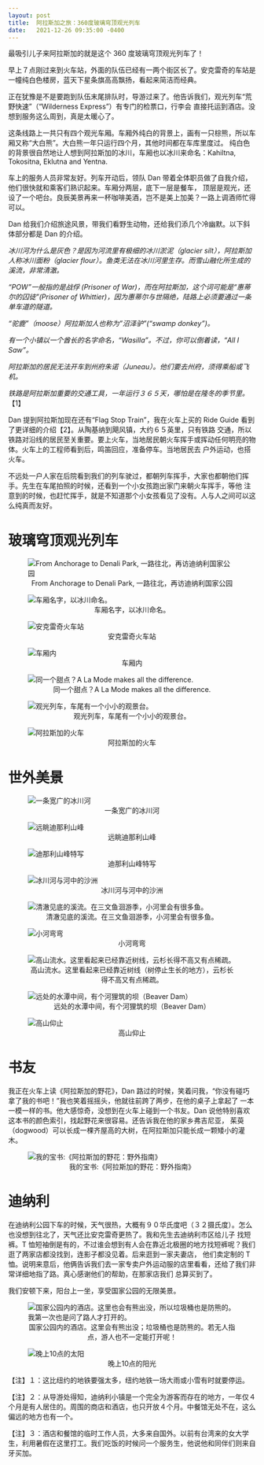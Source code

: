 ```yaml
---
layout: post
title:  阿拉斯加之旅：360度玻璃穹顶观光列车
date:   2021-12-26 09:35:00 -0400
---
```


最吸引儿子来阿拉斯加的就是这个 360 度玻璃穹顶观光列车了！

早上７点刚过来到火车站，外面的队伍已经有一两个街区长了。安克雷奇的车站是一幢纯白色楼房，蓝天下星条旗高高飘扬，看起来简洁而经典。

正在犹豫是不是要跑到队伍末尾排队时，导游过来了。他告诉我们，观光列车“荒野快速”（“Wilderness Express”）有专门的检票口，行李会
直接托运到酒店。没想到服务这么周到，真是太暖心了。

这条线路上一共只有四个观光车厢。车厢外纯白的背景上，画有一只棕熊，所以车厢又称“大白熊”。大白熊一年只运行四个月，其他时间都在车库里度过。
纯白色的背景很自然地让人想到阿拉斯加的冰川，车厢也以冰川来命名：Kahiltna, Tokositna, Eklutna and Yentna.

车上的服务人员非常友好。列车开动后，领队 Dan 带着全体职员做了自我介绍，他们很快就和乘客们熟识起来。车厢分两层，底下一层是餐车，
顶层是观光，还设了一个吧台。良辰美景再来一杯咖啡美酒，岂不是美上加美？一路上调酒师忙得可以。

Dan 给我们介绍旅途风景，带我们看野生动物，还给我们添几个冷幽默。以下斜体部分都是 Dan 的介绍。

_冰川河为什么是灰色？是因为河流里有极细的冰川淤泥（glacier silt），阿拉斯加人称冰川面粉（glacier flour）。鱼类无法在冰川河里生存。而雪山融化所生成的溪流，非常清澈。_

_“POW”一般指的是战俘 (Prisoner of War)，而在阿拉斯加，这个词可能是“惠蒂尔的囚徒”(Prisoner of Whittier)，因为惠蒂尔与世隔绝，陆路上必须要通过一条单车道的隧道。_

_“驼鹿”（moose）阿拉斯加人也称为”沼泽驴”(“swamp donkey”)。_

_有一个小镇以一个酋长的名字命名，“Wasilla”。不过，你可以倒着读，“All I Saw”。_

_阿拉斯加的居民无法开车到州府朱诺（Juneau）。他们要去州府，须得乘船或飞机。_

_铁路是阿拉斯加重要的交通工具，一年运行３６５天，哪怕是在隆冬的季节里。_【1】

Dan 提到阿拉斯加现在还有“Flag Stop Train”，我在火车上买的 Ride Guide 看到了更详细的介绍【2】。从陶基纳到飓风镇，大约６５英里，只有铁路
交通，所以铁路对沿线的居民至关重要。要上火车，当地居民朝火车挥手或挥动任何明亮的物体。火车上的工程师看到后，鸣笛回应，准备停车。当地居民去
户外运动，也搭火车。

不远处一户人家在后院看到我们的列车驶过，都朝列车挥手，大家也都朝他们挥手。先生在车尾拍照的时候，还看到一个小女孩跑出家门来朝火车挥手，等他
注意到的时候，也赶忙挥手，就是不知道那个小女孩看见了没有。人与人之间可以这么纯真而友好。


# 玻璃穹顶观光列车

<figure>
  <img src="../../../assets/images/WildernessExpress/denali_route.png" alt="From Anchorage to Denali Park, 一路往北，再访迪纳利国家公园"/>
  <center><figcaption>From Anchorage to Denali Park, 一路往北，再访迪纳利国家公园</figcaption></center>
</figure>

<figure>
  <img src="../../../assets/images/WildernessExpress/boarding-pass.jpg" alt="车厢名字，以冰川命名。"/>
  <center><figcaption>车厢名字，以冰川命名。</figcaption></center>
</figure>

<figure>
  <img src="../../../assets/images/WildernessExpress/Alaska-Railway.jpg" alt="安克雷奇火车站"/>
  <center><figcaption>安克雷奇火车站</figcaption></center>
</figure>

<figure>
  <img src="../../../assets/images/WildernessExpress/dome-rail-car.jpg" alt="车厢内"/>
  <center><figcaption>车厢内</figcaption></center>
</figure>

<figure>
  <img src="../../../assets/images/WildernessExpress/dessert.jpg" alt="同一个甜点？A La Mode makes all the difference."/>
  <center><figcaption>同一个甜点？A La Mode makes all the difference.</figcaption></center>
</figure>

<figure>
  <img src="../../../assets/images/WildernessExpress/dome-rail-car-02.jpg" alt="观光列车，车尾有一个小小的观景台。"/>
  <center><figcaption>观光列车，车尾有一个小小的观景台。</figcaption></center>
</figure>

<figure>
  <img src="../../../assets/images/WildernessExpress/Alaska-Train.jpg" alt="阿拉斯加的火车"/>
  <center><figcaption>阿拉斯加的火车</figcaption></center>
</figure>

# 世外美景

<figure>
  <img src="../../../assets/images/WildernessExpress/glacier-river.jpg" alt="一条宽广的冰川河"/>
  <center><figcaption>一条宽广的冰川河</figcaption></center>
</figure>

<figure>
  <img src="../../../assets/images/WildernessExpress/Mount-Denali-3-peaks.jpg" alt="远眺迪那利山峰"/>
  <center><figcaption>远眺迪那利山峰</figcaption></center>
</figure>

<figure>
  <img src="../../../assets/images/WildernessExpress/Mount-Denali-3-peaks-closeup.jpg" alt="迪那利山峰特写"/>
  <center><figcaption>迪那利山峰特写</figcaption></center>
</figure>

<figure>
  <img src="../../../assets/images/WildernessExpress/glacier-river-02.jpg" alt="冰川河与河中的沙洲"/>
  <center><figcaption>冰川河与河中的沙洲</figcaption></center>
</figure>

<figure>
  <img src="../../../assets/images/WildernessExpress/clear-river.jpg" alt="清澈见底的溪流。在三文鱼洄游季，小河里会有很多鱼。"/>
  <center><figcaption>清澈见底的溪流。在三文鱼洄游季，小河里会有很多鱼。</figcaption></center>
</figure>

<figure>
  <img src="../../../assets/images/WildernessExpress/glacier-river-03.jpg" alt="小河弯弯"/>
  <center><figcaption>小河弯弯</figcaption></center>
</figure>

<figure>
  <img src="../../../assets/images/WildernessExpress/clear-river-02.jpg" alt="高山流水。这里看起来已经靠近树线，云杉长得不高又有点稀疏。"/>
  <center><figcaption>高山流水。这里看起来已经靠近树线（树停止生长的地方），云杉长得不高又有点稀疏。</figcaption></center>
</figure>

<figure>
  <img src="../../../assets/images/WildernessExpress/beaver-dam.jpg" alt="远处的水潭中间，有个河狸筑的坝（Beaver Dam）"/>
  <center><figcaption>远处的水潭中间，有个河狸筑的坝（Beaver Dam）</figcaption></center>
</figure>

<figure>
  <img src="../../../assets/images/WildernessExpress/green-mountain.jpg" alt="高山仰止"/>
  <center><figcaption>高山仰止</figcaption></center>
</figure>

# 书友

我正在火车上读《阿拉斯加的野花》，Dan 路过的时候，笑着问我，“你没有碰巧拿了我的书吧！”我也笑着摇摇头，他就往前跨了两步，在他的桌子上拿起了
一本一模一样的书。他大感惊奇，没想到在火车上碰到一个书友。Dan 说他特别喜欢这本书的颜色索引，找起野花来很容易。还告诉我在他的家乡弗吉尼亚，
茱萸（dogwood）可以长成一棵齐屋高的大树，在阿拉斯加只能长成一颗矮小的灌木。

<figure>
  <img src="../../../assets/images/WildernessExpress/Alaskan-Wild-Flowers-book.jpg" alt="我的宝书:《阿拉斯加的野花：野外指南》"/>
  <center><figcaption>我的宝书:《阿拉斯加的野花：野外指南》</figcaption></center>
</figure>

# 迪纳利

在迪纳利公园下车的时候，天气很热，大概有９０华氏度吧（３２摄氏度）。怎么也没想到往北了，天气还比安克雷奇更热了。我和先生去迪纳利市区给儿子
找短裤。T 恤短袖倒是有的，不过谁会想到有人会在靠近北极圈的地方找短裤呢？我们逛了两家店都没找到，连影子都没见着。后来逛到一家夫妻店，
他们卖定制的 T 恤。说明来意后，他俩告诉我们去一家专卖户外运动服的店里看看，还给了我们非常详细地指了路。真心感谢他们的帮助，在那家店我们
总算买到了。

我们安顿下来，阳台上一坐，享受国家公园的无限美景。

<figure>
  <img src="../../../assets/images/WildernessExpress/DenaliBluffs.jpg" alt="国家公园内的酒店。这里也会有熊出没，所以垃圾桶也是防熊的。我第一次也是问了路人才打开的。"/>
  <center><figcaption>国家公园内的酒店。这里会有熊出没；垃圾桶也是防熊的。若无人指点，游人也不一定能打开呢！</figcaption></center>
</figure>

<figure>
  <img src="../../../assets/images/WildernessExpress/DenaliBluffs-2.jpg" alt="晚上10点的太阳"/>
  <center><figcaption>晚上10点的阳光</figcaption></center>
</figure>


【注】１：这比纽约的地铁要强太多，纽约地铁一场大雨或小雪有时就要停运。

【注】２：从导游处得知，迪纳利小镇是一个完全为游客而存在的地方，一年仅４个月是有人居住的。周围的商店和酒店，也只开放４个月。中餐馆无处不在，这么偏远的地方也有一个。

【注】３：酒店和餐馆的临时工作人员，大多来自国外。以前有台湾来的女大学生，利用暑假在这里打工。我们吃饭的时候问一个服务生，他说他和同伴们则来自牙买加。

